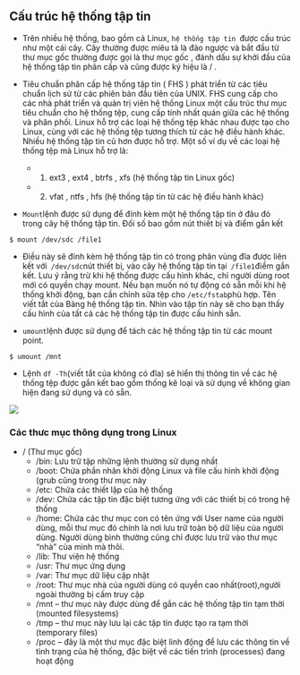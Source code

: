 <a name ="File system">

## Cấu trúc hệ thống tập tin
- Trên nhiều hệ thống, bao gồm cả Linux, `hệ thống tập tin `được cấu trúc như một cái cây. Cây thường được miêu tả là đảo ngược và bắt đầu từ thư mục gốc thường được gọi là thư mục gốc , đánh dấu sự khởi đầu của hệ thống tập tin phân cấp và cũng được ký hiệu là / .

- Tiêu chuẩn phân cấp hệ thống tập tin ( FHS ) phát triển từ các tiêu chuẩn lịch sử từ các phiên bản đầu tiên của UNIX. FHS cung cấp cho các nhà phát triển và quản trị viên hệ thống Linux một cấu trúc thư mục tiêu chuẩn cho hệ thống tệp, cung cấp tính nhất quán giữa các hệ thống và phân phối. Linux hỗ trợ các loại hệ thống tệp khác nhau được tạo cho Linux, cùng với các hệ thống tệp tương thích từ các hệ điều hành khác. Nhiều hệ thống tập tin cũ hơn được hỗ trợ. Một số ví dụ về các loại hệ thống tệp mà Linux hỗ trợ là:
    - 1. ext3 , ext4 , btrfs , xfs (hệ thống tập tin Linux gốc)
    - 2. vfat , ntfs , hfs (hệ thống tập tin từ các hệ điều hành khác)
- `Mount`lệnh được sử dụng để đính kèm một hệ thống tập tin ở đâu đó trong cây hệ thống tập tin. Đối số bao gồm nút thiết bị và điểm gắn kết

```
$ mount /dev/sdc /file1
```
 - Điều này sẽ đính kèm hệ thống tập tin có trong phân vùng đĩa được liên kết với` /dev/sdc`nút thiết bị, vào cây hệ thống tập tin tại` /file1`điểm gắn kết. Lưu ý rằng trừ khi hệ thống được cấu hình khác, chỉ người dùng root mới có quyền chạy mount. Nếu bạn muốn nó tự động có sẵn mỗi khi hệ thống khởi động, bạn cần chỉnh sửa tệp cho `/etc/fstab`phù hợp. Tên viết tắt của Bảng hệ thống tập tin. Nhìn vào tập tin này sẽ cho bạn thấy cấu hình của tất cả các hệ thống tập tin được cấu hình sẵn.

- `umount`lệnh được sử dụng để tách các hệ thống tập tin từ các mount point.
```
$ umount /mnt
```
- Lệnh `df -Th`(viết tắt của không có đĩa) sẽ hiển thị thông tin về các hệ thống tệp được gắn kết bao gồm thống kê loại và sử dụng về không gian hiện đang sử dụng và có sẵn.

<img src="https://imgur.com/XyLPKYk.jpg">

### Các thưc mục thông dụng trong Linux
- / (Thư mục gốc)
    - /bin:  Lưu trữ tập những lệnh thường sử dụng nhất
    - /boot: Chứa phần nhân khởi động Linux và file cấu hình khởi động (grub cũng trong thư mục này
    - /etc: Chứa các thiết lập của hệ thống 
    - /dev: Chứa các tập tin đặc biệt tương ứng với các thiết bị có trong hệ thống
    - /home: Chứa các thư mục con có tên ứng với User name của người dùng, mỗi thư mục đó chính là nơi lưu trữ toàn bộ dữ liệu của người dùng. Người dùng bình thường cũng chỉ được lưu trữ vào thư mục “nhà” của mình mà thôi.
    - /lib: Thư viện hệ thống
    - /usr: Thư mục ứng dụng
    - /var: Thư mục dữ liệu cập nhật
    - /root: Thư mục nhà của người dùng có quyền cao nhất(root),người ngoài thường bị cấm truy cập
    -  /mnt – thư mục này được dùng để gắn các hệ thống tập tin tạm thời (mounted filesystems)
    -  /tmp – thư mục này lưu lại các tập tin được tạo ra tạm thời (temporary files)
    -  /proc – đây là một thư mục đặc biệt linh động để lưu các thông tin về tình trạng của hệ thống, đặc biệt về các tiến trình (processes) đang hoạt động
